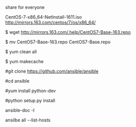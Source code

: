 share for everyone

CentOS-7-x86_64-NetInstall-1611.iso
http://mirrors.163.com/centos/7/os/x86_64/

$ wget http://mirrors.163.com/.help/CentOS7-Base-163.repo 

$ mv CentOS7-Base-163.repo CentOS7-Base.repo 

$ yum clean all 

$ yum makecache

#git clone https://github.com/ansible/ansible

#cd ansible

#yum install python-dev

#python setup.py install

ansible-doc -l

ansilbe all --list-hosts
